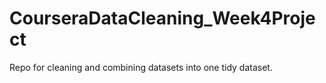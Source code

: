 # CourseraDataCleaning_Week4Project
Repo for cleaning and combining datasets into one tidy dataset.
